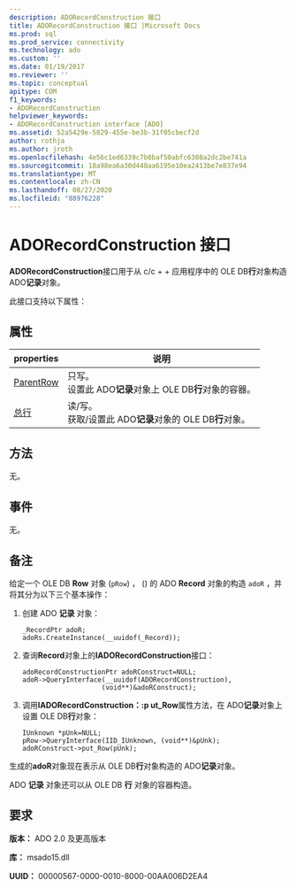```yaml
---
description: ADORecordConstruction 接口
title: ADORecordConstruction 接口 |Microsoft Docs
ms.prod: sql
ms.prod_service: connectivity
ms.technology: ado
ms.custom: ''
ms.date: 01/19/2017
ms.reviewer: ''
ms.topic: conceptual
apitype: COM
f1_keywords:
- ADORecordConstruction
helpviewer_keywords:
- ADORecordConstruction interface [ADO]
ms.assetid: 52a5429e-5829-455e-be3b-31f05cbecf2d
author: rothja
ms.author: jroth
ms.openlocfilehash: 4e56c1ed6339c7b0baf50abfc6308a2dc2be741a
ms.sourcegitcommit: 18a98ea6a30d448aa6195e10ea2413be7e837e94
ms.translationtype: MT
ms.contentlocale: zh-CN
ms.lasthandoff: 08/27/2020
ms.locfileid: "88976228"
---
```

# <a name="adorecordconstruction-interface"></a>ADORecordConstruction 接口
**ADORecordConstruction**接口用于从 c/c + + 应用程序中的 OLE DB**行**对象构造 ADO**记录**对象。  
  
 此接口支持以下属性：  
  
## <a name="properties"></a>属性  
  
|properties|说明|  
|-|-|  
|[ParentRow](./parentrow-property-ado.md)|只写。<br />设置此 ADO**记录**对象上 OLE DB**行**对象的容器。|  
|[总行](./row-property-ado.md)|读/写。<br />获取/设置此 ADO**记录**对象的 OLE DB**行**对象。|  
  
## <a name="methods"></a>方法  
 无。  
  
## <a name="events"></a>事件  
 无。  
  
## <a name="remarks"></a>备注  
 给定一个 OLE DB **Row** 对象 (`pRow`) ， () 的 ADO **Record** 对象的构造 `adoR` ，并将其分为以下三个基本操作：  
  
1.  创建 ADO **记录** 对象：  
  
    ```  
    _RecordPtr adoR;  
    adoRs.CreateInstance(__uuidof(_Record));  
    ```  
  
2.  查询**Record**对象上的**IADORecordConstruction**接口：  
  
    ```  
    adoRecordConstructionPtr adoRConstruct=NULL;  
    adoR->QueryInterface(__uuidof(ADORecordConstruction),  
                        (void**)&adoRConstruct);  
    ```  
  
3.  调用**IADORecordConstruction：:p ut_Row**属性方法，在 ADO**记录**对象上设置 OLE DB**行**对象：  
  
    ```  
    IUnknown *pUnk=NULL;  
    pRow->QueryInterface(IID_IUnknown, (void**)&pUnk);  
    adoRConstruct->put_Row(pUnk);  
    ```  
  
 生成的**adoR**对象现在表示从 OLE DB**行**对象构造的 ADO**记录**对象。  
  
 ADO **记录** 对象还可以从 OLE DB **行** 对象的容器构造。  
  
## <a name="requirements"></a>要求  
 **版本：** ADO 2.0 及更高版本  
  
 **库：** msado15.dll  
  
 **UUID：** 00000567-0000-0010-8000-00AA006D2EA4